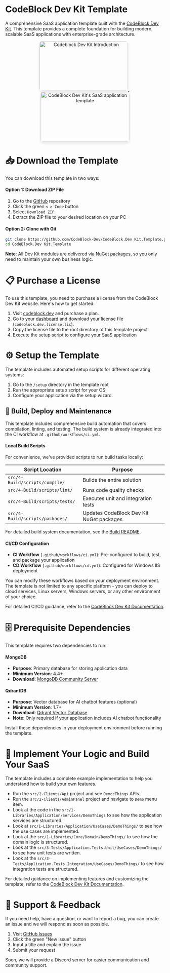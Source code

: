 # CodeBlock Dev Kit Template

A comprehensive SaaS application template built with the [CodeBlock Dev Kit](https://codeblock.dev). This template provides a complete foundation for building modern, scalable SaaS applications with enterprise-grade architecture.

<div align="center">
  <a href="https://www.youtube.com/embed/s5PO1JIE38w" target="_blank">
    <img src="https://codeblock.dev/images/intro.png" alt="Codeblock Dev Kit Introduction" width="280" height="157.5" style="border-radius: 8px; box-shadow: 0 4px 8px rgba(0,0,0,0.1);">
  </a>
<span> . </span>
  <a href="https://www.youtube.com/embed/wm54wmv-m4c" target="_blank">
    <img src="https://codeblock.dev/images/saas-template.png" alt="CodeBlock Dev Kit's SaaS application template" width="280" height="157.5" style="border-radius: 8px; box-shadow: 0 4px 8px rgba(0,0,0,0.1);">
  </a>
</div>

# 📥 Download the Template

You can download this template in two ways:

#### Option 1: Download ZIP File
1. Go to the [GitHub](https://github.com/CodeBlock-Dev/CodeBlock.DevKit.Template) repository
2. Click the green `< > Code` button
3. Select `Download ZIP`
4. Extract the ZIP file to your desired location on your PC

#### Option 2: Clone with Git
```bash
git clone https://github.com/CodeBlock-Dev/CodeBlock.Dev Kit.Template.git
cd CodeBlock.Dev Kit.Template
```

**Note**: All Dev Kit modules are delivered via [NuGet packages](https://www.nuget.org/profiles/CodeBlock.Dev), so you only need to maintain your own business logic.

# 📋 Purchase a License

To use this template, you need to purchase a license from the CodeBlock Dev Kit website. Here's how to get started:

1. Visit [codeblock.dev](https://codeblock.dev/#pricing) and purchase a plan.
2. Go to your [dashboard](https://codeblock.dev/dashboard) and download your license file (`codeblock.dev.license.lic`).
3. Copy the license file to the root directory of this template project
4. Execute the setup script to configure your SaaS application


# ⚙️ Setup the Template

The template includes automated setup scripts for different operating systems:

1. Go to the `/setup` directory in the template root
2. Run the appropriate setup script for your OS:
3. Configure your application via the setup wizard.


## 🔧 Build, Deploy and Maintenance

This template includes comprehensive build automation that covers compilation, linting, and testing. The build system is already integrated into the CI workflow at `.github/workflows/ci.yml`.

#### Local Build Scripts

For convenience, we've provided scripts to run build tasks locally:

| Script Location | Purpose |
|----------------|----------|
| `src/4-Build/scripts/compile/` | Builds the entire solution |
| `src/4-Build/scripts/lint/` | Runs code quality checks |
| `src/4-Build/scripts/tests/` | Executes unit and integration tests |
| `src/4-Build/scripts/packages/` | Updates CodeBlock Dev Kit NuGet packages |

For detailed build system documentation, see the [Build README](src/4-Build/README.md).

#### CI/CD Configuration

- **CI Workflow** (`.github/workflows/ci.yml`): Pre-configured to build, test, and package your application
- **CD Workflow** (`.github/workflows/cd.yml`): Configured for Windows IIS deployment

You can modify these workflows based on your deployment environment. The template is not limited to any specific platform - you can deploy to cloud services, Linux servers, Windows servers, or any other environment of your choice.

For detailed CI/CD guidance, refer to the [CodeBlock Dev Kit Documentation](https://docs.codeblock.dev/).

# 🗄️ Prerequisite Dependencies

This template requires two dependencies to run:

#### MongoDB
- **Purpose**: Primary database for storing application data
- **Minimum Version**: 4.4+
- **Download**: [MongoDB Community Server](https://www.mongodb.com/try/download/community)

#### QdrantDB
- **Purpose**: Vector database for AI chatbot features (optional)
- **Minimum Version**: 1.7+
- **Download**: [Qdrant Vector Database](https://qdrant.tech/documentation/guides/installation/)
- **Note**: Only required if your application includes AI chatbot functionality

Install these dependencies in your deployment environment before running the template.

# 🚀 Implement Your Logic and Build Your SaaS

The template includes a complete example implementation to help you understand how to build your own features.
- Run the `src/2-Clients/Api` project and see `DemocThings` APIs.
- Run the `src/2-Clients/AdminPanel` project and navigate to `Demo` menu item.
- Look at the code in the `src/1-Libraries/Application/Services/DemoThings` to see how the application services are structured.
- Look at `src/1-Libraries/Application/UseCases/DemoThings/` to see how the use cases are implemented.
- Look at the `src/1-Libraries/Core/Domain/DemoThings/` to see how the domain logic is structured.
- Look at the `src/3-Tests/Application.Tests.Unit/UseCases/DemoThings/` to see how unit tests are written.
- Look at the `src/3-Tests/Application.Tests.Integration/UseCases/DemoThings/` to see how integration tests are structured.

For detailed guidance on implementing features and customizing the template, refer to the [CodeBlock Dev Kit Documentation](https://docs.codeblock.dev/).

# 🛟 Support & Feedback

If you need help, have a question, or want to report a bug, you can create an issue and we will respond as soon as possible.

1. Visit [GitHub Issues](https://github.com/CodeBlock-Dev/CodeBlock.DevKit.Template/issues)
2. Click the green "New issue" button
3. Input a title and explain the issue
4. Submit your request

Soon, we will provide a Discord server for easier communication and community support. 
